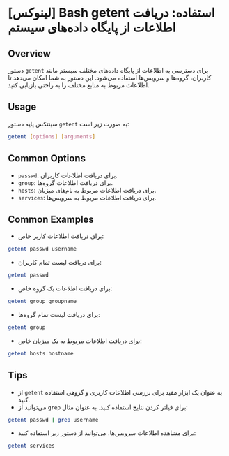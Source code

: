 # [لینوکس] Bash getent استفاده: دریافت اطلاعات از پایگاه داده‌های سیستم

## Overview
دستور `getent` برای دسترسی به اطلاعات از پایگاه داده‌های مختلف سیستم مانند کاربران، گروه‌ها و سرویس‌ها استفاده می‌شود. این دستور به شما امکان می‌دهد تا اطلاعات مربوط به منابع مختلف را به راحتی بازیابی کنید.

## Usage
سینتکس پایه دستور `getent` به صورت زیر است:

```bash
getent [options] [arguments]
```

## Common Options
- `passwd`: برای دریافت اطلاعات کاربران.
- `group`: برای دریافت اطلاعات گروه‌ها.
- `hosts`: برای دریافت اطلاعات مربوط به نام‌های میزبان.
- `services`: برای دریافت اطلاعات مربوط به سرویس‌ها.

## Common Examples
- برای دریافت اطلاعات کاربر خاص:
```bash
getent passwd username
```

- برای دریافت لیست تمام کاربران:
```bash
getent passwd
```

- برای دریافت اطلاعات یک گروه خاص:
```bash
getent group groupname
```

- برای دریافت لیست تمام گروه‌ها:
```bash
getent group
```

- برای دریافت اطلاعات مربوط به یک میزبان خاص:
```bash
getent hosts hostname
```

## Tips
- از `getent` به عنوان یک ابزار مفید برای بررسی اطلاعات کاربری و گروهی استفاده کنید.
- می‌توانید از `grep` برای فیلتر کردن نتایج استفاده کنید. به عنوان مثال:
```bash
getent passwd | grep username
```
- برای مشاهده اطلاعات سرویس‌ها، می‌توانید از دستور زیر استفاده کنید:
```bash
getent services
```